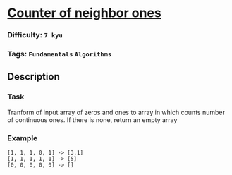 # [Counter of neighbor ones](https://www.codewars.com/kata/56ec1e8492446a415e000b63)

### Difficulty: `7 kyu`

### Tags: `Fundamentals` `Algorithms`

## Description

### Task
Tranform of input array of zeros and ones to array in which counts number of continuous ones. If there is none, return an empty array

### Example

```
[1, 1, 1, 0, 1] -> [3,1]
[1, 1, 1, 1, 1] -> [5]
[0, 0, 0, 0, 0] -> []
```
